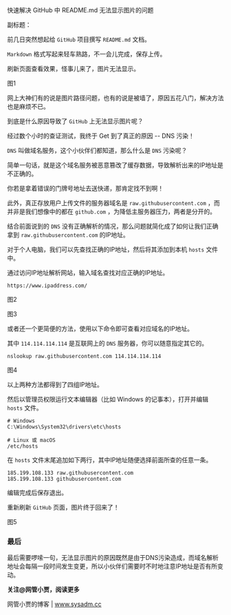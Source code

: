 快速解决 GitHub 中 README.md 无法显示图片的问题

副标题：



前几日突然想起给 `GitHub` 项目撰写 `README.md` 文档。

`Markdown` 格式写起来轻车熟路，不一会儿完成，保存上传。

刷新页面查看效果，怪事儿来了，图片无法显示。

图1



网上大神们有的说是图片路径问题，也有的说是被墙了，原因五花八门，解决方法也是麻烦不已。

到底是什么原因导致了 `GitHub` 上无法显示图片呢？

经过数个小时的查证测试，我终于 Get 到了真正的原因 -- DNS 污染！



`DNS` 叫做域名服务，这个小伙伴们都知道，那么什么是 `DNS` 污染呢？

简单一句话，就是这个域名服务被恶意篡改了缓存数据，导致解析出来的IP地址是不正确的。

你若是拿着错误的门牌号地址去送快递，那肯定找不到啊！



此外，真正存放用户上传文件的服务器域名是 `raw.githubusercontent.com` ，而并非是我们想像中的都在 `github.com` ，为降低主服务器压力，两者是分开的。

结合前面说到的 `DNS` 没有正确解析的情况，那么问题就简化成了如何让我们正确拿到 `raw.githubusercontent.com` 的IP地址。

对于个人电脑，我们可以先查找正确的IP地址，然后将其添加到本机 `hosts` 文件中。



通过访问IP地址解析网站，输入域名查找对应正确的IP地址。

```
https://www.ipaddress.com/
```

图2

图3



或者还一个更简便的方法，使用以下命令即可查看对应域名的IP地址。

其中 `114.114.114.114` 是互联网上的 `DNS` 服务器，你可以随意指定其它的。

```
nslookup raw.githubusercontent.com 114.114.114.114
```

图4



以上两种方法都得到了四组IP地址。

然后以管理员权限运行文本编辑器（比如 Windows 的记事本），打开并编辑 `hosts` 文件。

```
# Windows
C:\Windows\System32\drivers\etc\hosts

# Linux 或 macOS
/etc/hosts
```



在 `hosts` 文件末尾追加如下两行，其中IP地址随便选择前面所查的任意一条。

```
185.199.108.133 raw.githubusercontent.com
185.199.108.133 githubusercontent.com
```



编辑完成后保存退出。

重新刷新 `GitHub` 页面，图片终于回来了！

图5



### 最后

最后需要啰嗦一句，无法显示图片的原因既然是由于DNS污染造成，而域名解析地址会每隔一段时间发生变更，所以小伙伴们需要时不时地注意IP地址是否有所变动。



**关注@网管小贾，阅读更多**

网管小贾的博客 | www.sysadm.cc

